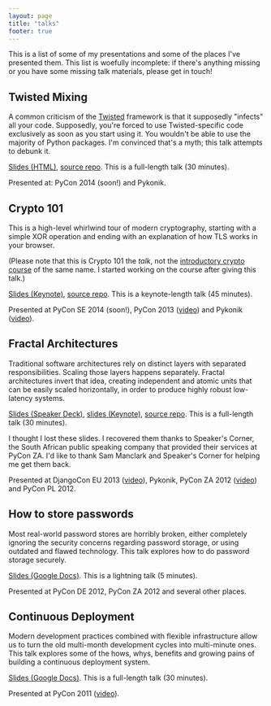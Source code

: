 ```yaml
---
layout: page
title: "talks"
footer: true
---
```


This is a list of some of my presentations and some of the places I've
presented them. This list is woefully incomplete: if there's anything
missing or you have some missing talk materials, please get in touch!

## Twisted Mixing

A common criticism of the [Twisted](https://www.twistedmatrix.com)
framework is that it supposedly "infects" all your code. Supposedly,
you're forced to use Twisted-specific code exclusively as soon as you
start using it. You wouldn't be able to use the majority of Python
packages. I'm convinced that's a myth; this talk attempts to debunk
it.

[Slides (HTML)](//www.lvh.io/TwistedMixing),
[source repo](https://github.com/lvh/TwistedMixing). This is a
full-length talk (30 minutes).

Presented at: PyCon 2014 (soon!) and Pykonik.

## Crypto 101

This is a high-level whirlwind tour of modern cryptography, starting
with a simple XOR operation and ending with an explanation of how TLS
works in your browser.

(Please note that this is Crypto 101 the *talk*, not the
[introductory crypto course](https://www.crypto101.io) of the same
name. I started working on the course after giving this talk.)

[Slides (Keynote)](https://www.dropbox.com/sh/a9p6rc21p67dhte/YMDFsEPUTs),
[source repo](https://github.com/lvh/Crypto101). This is a
keynote-length talk (45 minutes).

Presented at PyCon SE 2014 (soon!), PyCon 2013
([video](https://www.youtube.com/watch?v=3rmCGsCYJF8)) and Pykonik
([video](https://www.youtube.com/watch?v=hI76JcMdUEs)).

## Fractal Architectures

Traditional software architectures rely on distinct layers with
separated responsibilities. Scaling those layers happens separately.
Fractal architectures invert that idea, creating independent and
atomic units that can be easily scaled horizontally, in order to
produce highly robust low-latency systems.

[Slides (Speaker Deck)](https://speakerdeck.com/pyconza/pyconza-2012-fractal-architectures-by-laurens-van-houtven), [slides (Keynote)](https://www.dropbox.com/s/znbkzltbmlnf1va/FractalArchitectures.key), [source repo](https://github.com/lvh/FractalArchitectures). This is a full-length talk (30 minutes).

I thought I lost these slides. I recovered them thanks to Speaker's
Corner, the South African public speaking company that provided their
services at PyCon ZA. I'd like to thank Sam Manclark and Speaker's
Corner for helping me get them back.

Presented at DjangoCon EU 2013
([video](https://www.youtube.com/watch?v=bw_HntuE7Cg)), Pykonik, PyCon
ZA 2012 ([video](https://www.youtube.com/watch?v=w75TAXYZnNs)) and
PyCon PL 2012.

## How to store passwords

Most real-world password stores are horribly broken, either completely
ignoring the security concerns regarding password storage, or using
outdated and flawed technology. This talk explores how to do password
storage securely.

[Slides (Google Docs)](https://docs.google.com/presentation/d/1Sa-Zb1-LR6S8qcQdGBWxq6EJfg7Fwi67CNXNE-hosvM/edit?usp=sharing&authkey=CK26240L). This is a lightning talk (5 minutes).

Presented at PyCon DE 2012, PyCon ZA 2012 and several other places.

## Continuous Deployment

Modern development practices combined with flexible infrastructure
allow us to turn the old multi-month development cycles into
multi-minute ones. This talk explores some of the hows, whys, benefits
and growing pains of building a continuous deployment system.

[Slides (Google Docs)](https://docs.google.com/presentation/d/1MyEMXNnKPsiUmuFt49S01yij3dlLjw8NeHiOZTMYCbI/edit?usp=sharing&authkey=COnQlKkM). This is a full-length talk (30 minutes).

Presented at PyCon 2011 ([video](http://blip.tv/pycon-us-videos-2009-2010-2011/pycon-2011-continuous-deployment-4898971)).
